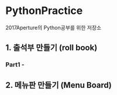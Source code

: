 # PythonPractice
2017Aperture의 Python공부를 위한 저장소
## 1. 출석부 만들기 (roll book)
### Part1 -
## 2. 메뉴판 만들기 (Menu Board)
